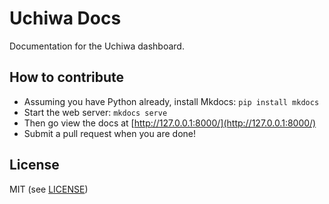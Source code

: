 # Uchiwa Docs

Documentation for the Uchiwa dashboard.

## How to contribute

* Assuming you have Python already, install Mkdocs: `pip install mkdocs`
* Start the web server: `mkdocs serve`
* Then go view the docs at [http://127.0.0.1:8000/](http://127.0.0.1:8000/)
* Submit a pull request when you are done!

## License
MIT (see [LICENSE][license])

[license]:                https://github.com/palourde/uchiwa-docs/blob/master/LICENSE
